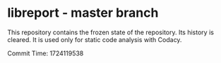 # libreport - master branch

This repository contains the frozen state of the repository.
Its history is cleared. It is used only for static code
analysis with Codacy.

Commit Time: 1724119538